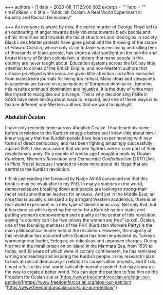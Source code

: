 +++
authors = []
date = 2020-06-11T23:00:00Z
excerpt = ""
hero = ""
timeToRead = 0
title = "Abdullah Öcalan: A Real World Experiment in Equality and Radical Democracy"

+++
As everyone is aware by now, the police murder of George Floyd led to an outpouring of anger towards daily violence towards black people and ethnic minorities and towards the racist structures and ideologies in society. Black Lives Matter protests have gone global and the throwing of the statue of Edward Colston, whose only claim to fame was enslaving and killing tens of thousands of black people,  has shone a vital spotlight on the horrific and brutal history of British colonialism, a history that many people in this country are never taught about. Education systems across the UK pay little attention to crimes of the British Empire, and non-Western authors that criticise priveliged white ideas are given little attention and often excluded from mainstream journals for being too critical. Many ideas and viewpoints in academia are based on assumptions of European dominance. Ignoring this results continued domination and injustice. It is the duty of white men like myself to recognise our privilege. This is why decolonising PGRs in SASS have been talking about ways to respond, and one of these ways is to feature different non-Western authors that we want to highlight.

### Abdullah Öcalan

I have only recently come across Abdullah Öcalan. I had heard his name before in relation to the Kurdish struggle before but I knew little about him. I knew vaguely that the Kurdish people have been experimenting with new forms of direct democracy, and has been fighting amazingly successfully against ISIS. I also was aware that women fighters were a core part of their revolutionary army. So a couple of weeks ago I bought a book by Öcalan _Kuridstan, Woman’s Revolution and Democratic Confederalism_ (2017) \[link to Pluto Press\] because I wanted to know more about his ideas that are central to the Kurdish revolution.

I think just reading the foreward by Nadje Ali-Ali convinced me that this book is may be invaluable to my PhD. In many countries in the world, democracies are breaking down and people are looking to strong-man racist and authoritarian leaders for answers. And yet in the Middle East, an area that is usually dismissed a by arrogant Western academics, there is an real-world experiment in a new type of direct democracy. Not only that, but it has done so while rejecting the need for a Kurdish nation-state, and putting women’s empowerment and equality at the center of this revolution, saying "a country can't be free unless the women are free" (p.xxi). Öcalan, one of the founding members of the PKK (Kurdistan Workers Party) is the main philosophical leader behind the revolution. However, the majority of this revolution has occurred while Öcalan has been imprisoned by Turkey’s warmongering leader, Erdogan, on ridiculous and unproven charges. During his time in the Imrali prison on on island in the Marmara Sea, from 1999 to today, and 18 years of which were in solitary confinement, he has remained writing and reading and inspiring the Kurdish people. In my research I plan to look at radical democracy in relation to conservation projects, and if I do, I must refer to this real-world radical democratic project that may show us the way to create a better world. You can sign the petition to free him on the Freedom for Öcalan site at [https://www.freedomforocalan.org/sign-our-petition/](https://www.freedomforocalan.org/sign-our-petition/ "https://www.freedomforocalan.org/sign-our-petition/")